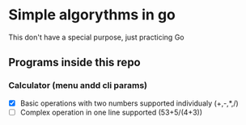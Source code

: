 # Simple algorythms in go
This don't have a special purpose, just practicing Go

## Programs inside this  repo

### Calculator (menu andd cli params)

- [x] Basic operations with two numbers supported individualy (+,-,*,/)
- [ ] Complex operation in one line supported (53+5/(4+3))